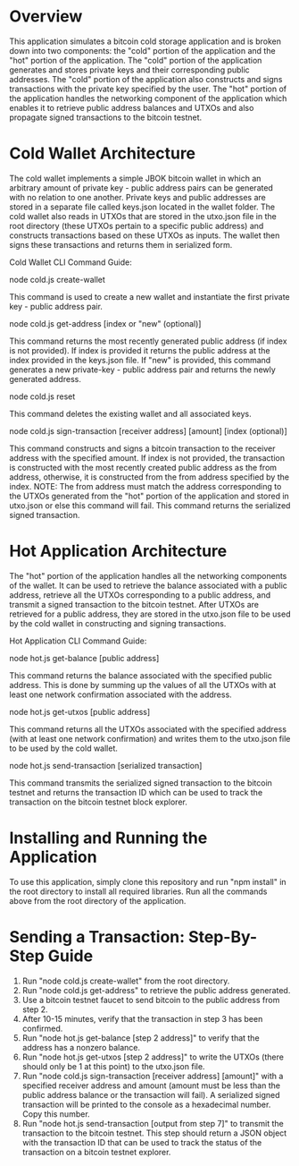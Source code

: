 # Overview

This application simulates a bitcoin cold storage application and is broken down into two components: the "cold" portion of the application and the "hot" portion of the application. The "cold" portion of the application generates and stores private keys and their corresponding public addresses. The "cold" portion of the application also constructs and signs transactions with the private key specified by the user. The "hot" portion of the application handles the networking component of the application which enables it to retrieve public address balances and UTXOs and also propagate signed transactions to the bitcoin testnet.

# Cold Wallet Architecture

The cold wallet implements a simple JBOK bitcoin wallet in which an arbitrary amount of private key - public address pairs can be generated with no relation to one another. Private keys and public addresses are stored in a separate file called keys.json located in the wallet folder. The cold wallet also reads in UTXOs that are stored in the utxo.json file in the root directory (these UTXOs pertain to a specific public address) and constructs transactions based on these UTXOs as inputs. The wallet then signs these transactions and returns them in serialized form.

Cold Wallet CLI Command Guide:

node cold.js create-wallet

This command is used to create a new wallet and instantiate the first private key - public address pair.

node cold.js get-address [index or "new" (optional)]

This command returns the most recently generated public address (if index is not provided). If index is provided it returns the public address at the index provided in the keys.json file. If "new" is provided, this command generates a new private-key - public address pair and returns the newly generated address.

node cold.js reset

This command deletes the existing wallet and all associated keys.

node cold.js sign-transaction [receiver address] [amount] [index (optional)]

This command constructs and signs a bitcoin transaction to the receiver address with the specified amount. If index is not provided, the transaction is constructed with the most recently created public address as the from address, otherwise, it is constructed from the from address specified by the index. NOTE: The from address must match the address corresponding to the UTXOs generated from the "hot" portion of the application and stored in utxo.json or else this command will fail. This command returns the serialized signed transaction.

# Hot Application Architecture

The "hot" portion of the application handles all the networking components of the wallet. It can be used to retrieve the balance associated with a public address, retrieve all the UTXOs corresponding to a public address, and transmit a signed transaction to the bitcoin testnet. After UTXOs are retrieved for a public address, they are stored in the utxo.json file to be used by the cold wallet in constructing and signing transactions.

Hot Application CLI Command Guide:

node hot.js get-balance [public address]

This command returns the balance associated with the specified public address. This is done by summing up the values of all the UTXOs with at least one network confirmation associated with the address.

node hot.js get-utxos [public address]

This command returns all the UTXOs associated with the specified address (with at least one network confirmation) and writes them to the utxo.json file to be used by the cold wallet.

node hot.js send-transaction [serialized transaction]

This command transmits the serialized signed transaction to the bitcoin testnet and returns the transaction ID which can be used to track the transaction on the bitcoin testnet block explorer.

# Installing and Running the Application

To use this application, simply clone this repository and run "npm install" in the root directory to install all required libraries. Run all the commands above from the root directory of the application.

# Sending a Transaction: Step-By-Step Guide

1. Run "node cold.js create-wallet" from the root directory.
2. Run "node cold.js get-address" to retrieve the public address generated.
3. Use a bitcoin testnet faucet to send bitcoin to the public address from step 2.
4. After 10-15 minutes, verify that the transaction in step 3 has been confirmed.
5. Run "node hot.js get-balance [step 2 address]" to verify that the address has a nonzero balance.
6. Run "node hot.js get-utxos [step 2 address]" to write the UTXOs (there should only be 1 at this point) to the utxo.json file.
7. Run "node cold.js sign-transaction [receiver address] [amount]" with a specified receiver address and amount (amount must be less than the public address balance or the transaction will fail). A serialized signed transaction will be printed to the console as a hexadecimal number. Copy this number.
8. Run "node hot.js send-transaction [output from step 7]" to transmit the transaction to the bitcoin testnet. This step should return a JSON object with the transaction ID that can be used to track the status of the transaction on a bitcoin testnet explorer.





